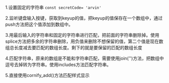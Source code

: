 1.设置固定的字符串
  `const secretCode= 'arvin'`

2.监听键盘输入按键，获取到keyup的值，把keyup的值保存在一个数组中，通过push方法把这个值添加到数组中。


3.用最后输入的字符串和固定的字符串进行匹配，把前面的字符串删除掉。使用splice方法把多余的字符串删除，用负值来删除不想保留的值，第二个值是现在数组总长度减去要匹配的数组长度。剩下的就是要保留的匹配的数组长度


4.匹配字符串，原来的数组是不能和字符串匹配，需要使用join('')方法，把数组中逗号去掉转为字符串。使用includes方法匹配字符串。


5.直接使用cornify_add()方法匹配样式显示